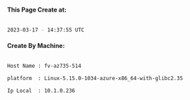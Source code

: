 
   
#### This Page Create at:

```bash

2023-03-17 - 14:37:55 UTC

```

#### Create By Machine:

```bash

Host Name : fv-az735-514

platform  : Linux-5.15.0-1034-azure-x86_64-with-glibc2.35

Ip Local  : 10.1.0.236

```

